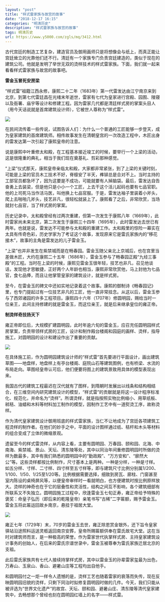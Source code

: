 ```yaml
---
layout: "post"
title: "样式雷家族与故宫的故事"
date: "2018-12-17 16:15"
categories: "明清历史"
description: "样式雷家族与故宫的故事"
tags: 明清历史
url: https://www.y5000.com/zgls/mq/3412.html
---
```






古代宫廷的制造工艺复杂，建造官员及御用画师只是将想像会与纸上，而真正能让宫廷耸立的光靠他们还不行。清廷有一个家族专门负责宫廷建造的，类似于现在的建筑公司。他就是发明了举世无双的烫样技术的样式雷家族。下面，我们就一起来看看样式雷家族与故宫的故事吧。

**雷金玉冒死安房梁**

“样式雷”祖籍江西永修，康熙二十二年（1683年）第一代雷发达由江宁南京来到北京，到第七代雷廷昌在光绪末年逝世，雷家有七代为皇家进行宫殿、园囿、陵寝以及衙署、庙宇等设计和修建工程。因为雷家几代都是清廷样式房的掌案头目人（用今天话说就是首席建筑设计师），它被世人尊称为“样式雷”。

![](https://img.y5000.com/uploads/allimg/161011/6-161011114Q0E2.jpg)

在民间流传着一些传说，试图告诉人们：为什么一个普通的工匠能够一步登天，成为皇家建筑的首席建筑师。相传故事发生在清朝皇宫的一次改造工程中，木匠出身的雷发达第一次引起了康熙皇帝的注意。

说是康熙中叶重修太和殿，在工程基本接近竣工的时候，要举行一个上梁的活动，这是很隆重的典礼，相当于我们现在奠基礼、剪彩那种感觉。

“上梁”仪式那天，康熙皇帝亲临太和殿，大家都非常紧张，到了上梁的关键时刻，可能是上梁的官员木工技术不好，脊檩安了半天，榫铆总是合对不上。当时主持的工部官员都急坏了，因为这要是不成功，可能就要有人掉脑袋。最后，雷发达自告奋勇上去装梁，但是他只是小小一个工匠，上去干这个活儿起码也要有七品官职。他的上司死马当作活马医，叫他换上七品官服。于是，雷发达袖子里装着小斧头，爬上去啪啪几斧头，技艺非凡，很轻松就装上了。康熙看了之后，非常欣赏，当场就封七品官，当了样式房的掌案。

历史记录中，太和殿曾经有过两次重建，但第一次发生于康熙八年（1669年），此时雷家尚未来北京，第二次发生于康熙三十四年（1695年），此时雷发达去世已有两年。也就是说，雷发达不可能参与太和殿的重建工作。太和殿里的惊险一幕实在太具有传奇色彩，历史学家为了考证这个故事，发现原来它是雷氏家族内的“移花接木”，故事的主角是雷发达的儿子雷金玉。

“上梁”也并非发生在紫禁城而是在畅春园。雷金玉随父亲北上京城后，也在宫里当差做木匠，大约在康熙二十五年（1686年），雷金玉参与了畅春园正殿“九经三事殿”的工程。当时在上梁的时候，康熙见雷金玉很年轻，技艺也非凡，召见他谈话，发现他才思敏捷，正好两个人年龄也相当，康熙非常欣赏他，马上封他为七品官，食七品俸，而且让他掌管皇家的建筑设计，就是样式房。

至今，在雷金玉的碑文中还如实地记录着这个故事。康熙的御制诗《畅春园记》里，也专门提起过有一位技艺非凡的工匠，他一直非常挂念。从这以后，雷金玉参与了西郊诸园的许多工程项目。康熙四十六年（1707年）修圆明园，赐给当时一位亲王，此间主持修建的就是雷金玉，而这位亲王，就是后来继承皇位的雍正帝。

**制烫样奇技扬天下**

雍正帝即位后，大规模扩建圆明园，此时年逾六旬的雷金玉，应召充任圆明园样式房掌案，负责带领样式房的工匠，设计和制作殿台楼阁和园庭的画样、烫样，指导施工，对圆明园的设计和建设作出了重要的贡献。

![](https://img.y5000.com/uploads/allimg/161011/6-161011114953446.jpg)

在具体施工前，作为圆明园建筑设计师的“样式雷”首先要进行平面设计，画出建筑草图——地盘样，地盘样上有亭台楼阁、庭院山石等建筑图例，也有桥梁、水流的布局走向。草图经皇帝认可后，他们便要将图上的建筑景致用具体的模型表现出来。

我国古代的建筑工程最迟在汉代就有了图样，到隋朝时发展出以线条和结构相结合，在三维空间内研究建筑设计的模型，“样式雷”的贡献就是将这一设计程序标准化、规范化，并命名为“烫样”。所谓烫样，就是指按照实物比例缩小、用草纸板、秫秸、油蜡和木料等材料加工制作的模型，因制作工艺中有一道熨烫工序，故称烫样。

作为清代皇家建筑设计御用班底的样式雷家族，当仁不让地成为了宫廷各项建筑工程烫样的制作者。在他们的妙手之中，平面的设计图样通过纸、秸杆和木头等材料的组合变成了立体的微缩景观。

遗留至今的样式雷烫样，从内容上看，主要有圆明园、万春园、颐和园、北海、中南海、紫禁城、景山、天坛、清东陵等处，其中以同治年间重修圆明园时所做的烫样为数最多，其中有我们熟悉的圆明园中的“勤政殿”、“万方安和”、“廓然大公”等。这些烫样都按比例制作，尺寸基本上是两种。一种是分样，一种是寸样。如五分样、寸样、二寸样、四寸样至五寸样等，即与建筑尺寸比例分别属1/200、1/100、1/50、1/25至1/20等。比例根据需要选择，细致到房瓦、廊柱、门窗甚至室内陈设的桌椅屏风等，以便皇帝审样时一看就明白，也方便建筑时按比例原样放大。烫样的神奇也在于它的层叠性和灵活性，结构之间互不影响，各个建筑细部有所联系又不失独立。圆明园施工过程中，欣逢雷金玉七旬正寿，雍正帝给予特殊的褒奖：命皇子弘历（即后来的乾隆皇帝）亲笔书写“古稀”二字匾额，赐予雷金玉。雷金玉将此匾运回故乡南京，悬挂于祖居大堂。

![](https://img.y5000.com/uploads/allimg/161011/6-1610111150493W.jpg)

雍正七年（1729年）末，70岁的雷金玉去世，雍正除恩赏金银外，还下旨令皇家驿站沿途照料运送灵柩返回南京安葬，皇帝所赐匾额供奉在雷氏故宅大堂。这在当时对建筑师而言，是一种极高的荣誉。作为雷家世代执掌样式房、主持皇家建筑设计事务的创始人，在后来的雷氏宗谱世录中，雷金玉被尊奉为雷氏家族迁居北京的支祖。

此后雷氏家族共有七代人接续持掌样式房，其中以雷金玉的孙辈雷家玺最为出色，万寿山、玉泉山、香山、避暑山庄等工程均出自他手。

和圆明园付之一炬一样令人遗憾的是，烫样工艺也随着雷家的衰落而失传，现在反映圆明园旧貌的烫样，只剩下同治时拟修复圆明园时做的几件。今天，我们只能从被评选为“世界文化遗产”的故宫、天坛、颐和园、避暑山庄、清东陵等清代皇家建筑中，去畅想那个曾经也刻在圆明园红墙上的名字——样式雷。
